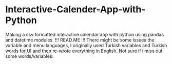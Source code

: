 # Interactive-Calender-App-with-Python
Making a csv formatted interactive calendar app with python using pandas and datetime modules. 
!!! READ ME !!!
There might be some issues the variable and menu languages, I originally used Turkish variables and Turkish words for UI and then re-wrote everything in English.
Not sure if i miss out some words/variables.
